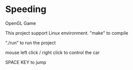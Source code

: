 # Speeding
OpenGL Game

This project support Linux environment.
"make"
to compile

“./run”
to run the project

mouse left click / right click to control the car

SPACE KEY to jump
